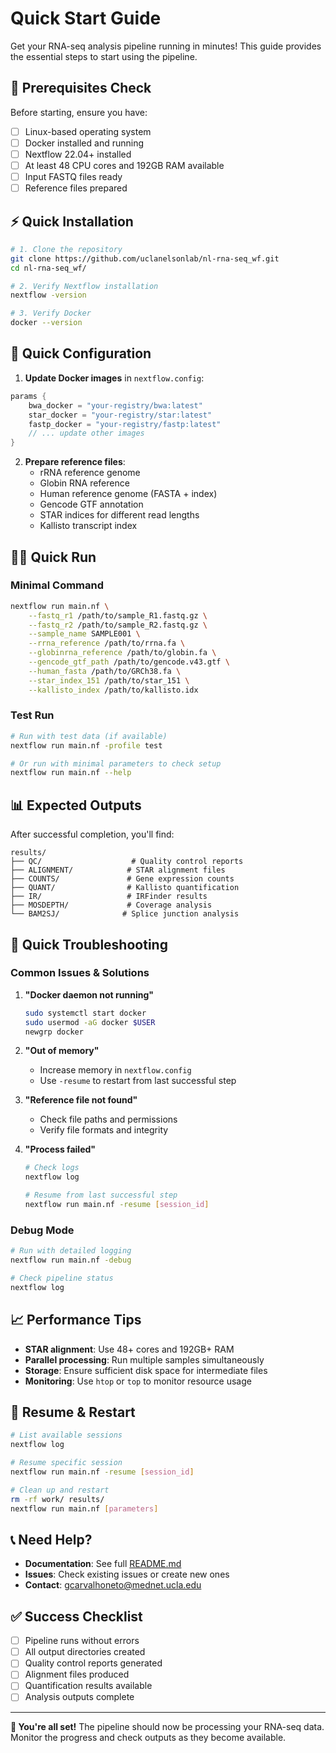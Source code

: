 # Quick Start Guide

Get your RNA-seq analysis pipeline running in minutes! This guide provides the essential steps to start using the pipeline.

## 🚀 Prerequisites Check

Before starting, ensure you have:

- [ ] Linux-based operating system
- [ ] Docker installed and running
- [ ] Nextflow 22.04+ installed
- [ ] At least 48 CPU cores and 192GB RAM available
- [ ] Input FASTQ files ready
- [ ] Reference files prepared

## ⚡ Quick Installation

```bash
# 1. Clone the repository
git clone https://github.com/uclanelsonlab/nl-rna-seq_wf.git
cd nl-rna-seq_wf/

# 2. Verify Nextflow installation
nextflow -version

# 3. Verify Docker
docker --version
```

## 🔧 Quick Configuration

1. **Update Docker images** in `nextflow.config`:
```groovy
params {
    bwa_docker = "your-registry/bwa:latest"
    star_docker = "your-registry/star:latest"
    fastp_docker = "your-registry/fastp:latest"
    // ... update other images
}
```

2. **Prepare reference files**:
   - rRNA reference genome
   - Globin RNA reference
   - Human reference genome (FASTA + index)
   - Gencode GTF annotation
   - STAR indices for different read lengths
   - Kallisto transcript index

## 🏃‍♂️ Quick Run

### Minimal Command
```bash
nextflow run main.nf \
    --fastq_r1 /path/to/sample_R1.fastq.gz \
    --fastq_r2 /path/to/sample_R2.fastq.gz \
    --sample_name SAMPLE001 \
    --rrna_reference /path/to/rrna.fa \
    --globinrna_reference /path/to/globin.fa \
    --gencode_gtf_path /path/to/gencode.v43.gtf \
    --human_fasta /path/to/GRCh38.fa \
    --star_index_151 /path/to/star_151 \
    --kallisto_index /path/to/kallisto.idx
```

### Test Run
```bash
# Run with test data (if available)
nextflow run main.nf -profile test

# Or run with minimal parameters to check setup
nextflow run main.nf --help
```

## 📊 Expected Outputs

After successful completion, you'll find:

```
results/
├── QC/                    # Quality control reports
├── ALIGNMENT/            # STAR alignment files
├── COUNTS/               # Gene expression counts
├── QUANT/                # Kallisto quantification
├── IR/                   # IRFinder results
├── MOSDEPTH/             # Coverage analysis
└── BAM2SJ/              # Splice junction analysis
```

## 🐛 Quick Troubleshooting

### Common Issues & Solutions

1. **"Docker daemon not running"**
   ```bash
   sudo systemctl start docker
   sudo usermod -aG docker $USER
   newgrp docker
   ```

2. **"Out of memory"**
   - Increase memory in `nextflow.config`
   - Use `-resume` to restart from last successful step

3. **"Reference file not found"**
   - Check file paths and permissions
   - Verify file formats and integrity

4. **"Process failed"**
   ```bash
   # Check logs
   nextflow log
   
   # Resume from last successful step
   nextflow run main.nf -resume [session_id]
   ```

### Debug Mode
```bash
# Run with detailed logging
nextflow run main.nf -debug

# Check pipeline status
nextflow log
```

## 📈 Performance Tips

- **STAR alignment**: Use 48+ cores and 192GB+ RAM
- **Parallel processing**: Run multiple samples simultaneously
- **Storage**: Ensure sufficient disk space for intermediate files
- **Monitoring**: Use `htop` or `top` to monitor resource usage

## 🔄 Resume & Restart

```bash
# List available sessions
nextflow log

# Resume specific session
nextflow run main.nf -resume [session_id]

# Clean up and restart
rm -rf work/ results/
nextflow run main.nf [parameters]
```

## 📞 Need Help?

- **Documentation**: See full [README.md](README.md)
- **Issues**: Check existing issues or create new ones
- **Contact**: gcarvalhoneto@mednet.ucla.edu

## ✅ Success Checklist

- [ ] Pipeline runs without errors
- [ ] All output directories created
- [ ] Quality control reports generated
- [ ] Alignment files produced
- [ ] Quantification results available
- [ ] Analysis outputs complete

---

**🎯 You're all set!** The pipeline should now be processing your RNA-seq data. Monitor the progress and check outputs as they become available.
